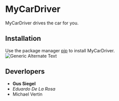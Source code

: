 # MyCarDriver
MyCarDriver drives the car for you.
## Installation
Use the package manager [pip](https://pypi.org/project/pip/) to install MyCarDriver.
![Generic Alternate Text](https://pypi.org/static/images/logo-small.95de8436.svg)
## Deverlopers
- **Gus Siegel**
- *Eduardo De La Rosa*
- Michael Vertin

